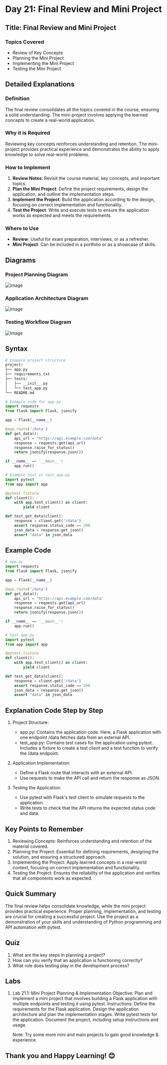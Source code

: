 # Day 21: Final Review and Mini Project

## Title: Final Review and Mini Project

### Topics Covered
- Review of Key Concepts
- Planning the Mini Project
- Implementing the Mini Project
- Testing the Mini Project

## Detailed Explanations

### Definition
The final review consolidates all the topics covered in the course, ensuring a solid understanding. The mini-project involves applying the learned concepts to create a real-world application.

### Why it is Required
Reviewing key concepts reinforces understanding and retention. The mini-project provides practical experience and demonstrates the ability to apply knowledge to solve real-world problems.

### How to Implement
1. **Review Notes**: Revisit the course material, key concepts, and important topics.
2. **Plan the Mini Project**: Define the project requirements, design the application, and outline the implementation steps.
3. **Implement the Project**: Build the application according to the design, focusing on correct implementation and functionality.
4. **Test the Project**: Write and execute tests to ensure the application works as expected and meets the requirements.

### Where to Use
- **Review**: Useful for exam preparation, interviews, or as a refresher.
- **Mini Project**: Can be included in a portfolio or as a showcase of skills.

## Diagrams

### Project Planning Diagram
![image](https://github.com/user-attachments/assets/008987e1-8c4f-4fdf-be6b-7600ff998e00)

### Application Architecture Diagram
![image](https://github.com/user-attachments/assets/6ee085ff-755b-4b66-94b8-072786e688e5)

### Testing Workflow Diagram
![image](https://github.com/user-attachments/assets/be050b36-9038-448b-b3ab-88b6e448498d)

## Syntax
```python
# Example project structure
project/
├── app.py
├── requirements.txt
├── tests/
│   ├── __init__.py
│   └── test_app.py
└── README.md

# Example code for app.py
import requests
from flask import Flask, jsonify

app = Flask(__name__)

@app.route('/data')
def get_data():
    api_url = "https://api.example.com/data"
    response = requests.get(api_url)
    response.raise_for_status()
    return jsonify(response.json())

if __name__ == '__main__':
    app.run()

# Example test in test_app.py
import pytest
from app import app

@pytest.fixture
def client():
    with app.test_client() as client:
        yield client

def test_get_data(client):
    response = client.get('/data')
    assert response.status_code == 200
    json_data = response.get_json()
    assert "data" in json_data
```

## Example Code
```python
# app.py
import requests
from flask import Flask, jsonify

app = Flask(__name__)

@app.route('/data')
def get_data():
    api_url = "https://api.example.com/data"
    response = requests.get(api_url)
    response.raise_for_status()
    return jsonify(response.json())

if __name__ == '__main__':
    app.run()

# test_app.py
import pytest
from app import app

@pytest.fixture
def client():
    with app.test_client() as client:
        yield client

def test_get_data(client):
    response = client.get('/data')
    assert response.status_code == 200
    json_data = response.get_json()
    assert "data" in json_data
```

## Explanation Code Step by Step
1. Project Structure:

	- app.py: Contains the application code. Here, a Flask application with one endpoint /data fetches data from an external API.
	- test_app.py: Contains test cases for the application using pytest. Includes a fixture to create a test client and a test function to verify the /data endpoint.
2. Application Implementation:

	- Define a Flask route that interacts with an external API.
	- Use requests to make the API call and return the response as JSON.
3. Testing the Application:

	- Use pytest with Flask's test client to simulate requests to the application.
	- Write tests to check that the API returns the expected status code and data.
## Key Points to Remember
1. Reviewing Concepts: Reinforces understanding and retention of the material covered.
2. Planning the Project: Essential for defining requirements, designing the solution, and ensuring a structured approach.
3. Implementing the Project: Apply learned concepts in a real-world context, focusing on correct implementation and functionality.
4. Testing the Project: Ensures the reliability of the application and verifies that all components work as expected.

## Quick Summary
The final review helps consolidate knowledge, while the mini project provides practical experience. Proper planning, implementation, and testing are crucial for creating a successful project. Use the project as a demonstration of your skills and understanding of Python programming and API automation with pytest.

## Quiz
1. What are the key steps in planning a project?
2. How can you verify that an application is functioning correctly?
3. What role does testing play in the development process?

## Labs
1. Lab 21.1: Mini Project Planning & Implementation
	Objective: Plan and Implement a mini project that involves building a Flask application with multiple endpoints and testing it using pytest.
	Instructions:
	Define the requirements for the Flask application.
	Design the application architecture and plan the implementation stages.
	Write pytest tests for the application.
	Document the project, including setup instructions and usage.
	
	Note: Try some more mini and main projects to gain good knowledge & experience. 
## Thank you and Happy Learning! 😊
